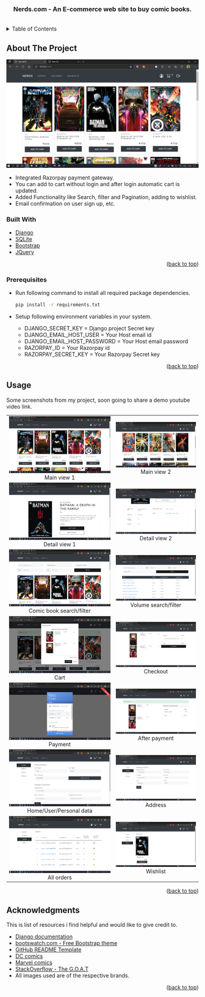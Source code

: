 <!-- Nerds.com - An E-commerce web site to buy commics. -->


<!-- PROJECT LOGO -->
<div align="center">
<div id="top"></div>
<h3 align="center">Nerds.com - An E-commerce web site to buy comic books.</h3>
</div>
<br />


<!-- TABLE OF CONTENTS -->
<details>
  <summary>Table of Contents</summary>
  <ol>
    <li>
      <a href="#about-the-project">About The Project</a></li>
    <li>
      <a href="#built-with">Built With</a>
    </li>
    <li>
      <a href="#prerequisites">Prerequisites</a>
    </li>
    <li><a href="#usage">Usage</a></li>
    <li><a href="#acknowledgments">Acknowledgments</a></li>
    <!-- <li><a href="#license">License</a></li> -->
  </ol>
</details>


## About The Project
<div id="about-the-project">

![](screenshots/screenshot1.png)

* Integrated Razorpay payment gateway.
* You can add to cart without login and after login automatic cart is updated.
* Added Functionality like Search, filter and Pagination, adding to wishlist.
* Email confirmation on user sign up, etc.

</div>

<!-- ABOUT THE PROJECT -->
<div id="built-with">

### Built With

* [Django](https://www.djangoproject.com/)
* [SQLite](https://www.sqlite.org/index.html)
* [Bootstrap](https://getbootstrap.com)
* [JQuery](https://jquery.com)

<p align="right">(<a href="#top">back to top</a>)</p>

</div> 



<!-- GETTING STARTED -->
<div id="prerequisites">

### Prerequisites

<!-- * Python >= 3.5 is preferd. -->

* Run following command to install all required package dependencies.

  ```sh
  pip install -r requirements.txt
  ```

* Setup following environment variables in your system.

  * DJANGO_SECRET_KEY = Django project Secret key
  * DJANGO_EMAIL_HOST_USER = Your Host email id
  * DJANGO_EMAIL_HOST_PASSWORD = Your Host email password
  * RAZORPAY_ID = Your Razorpay id
  * RAZORPAY_SECRET_KEY = Your Razorpay Secret key

<p align="right">(<a href="#top">back to top</a>)</p>

</div>



<!-- USAGE EXAMPLES -->
<div id="usage">

## Usage

Some screenshots from my project, soon going to share a demo youtube video link.

| | |
|:-------------------------:|:-------------------------:|
| ![](screenshots/screenshot1.png) Main view 1 | ![](screenshots/screenshot2.png) Main view 2 |
| ![](screenshots/screenshot3.png) Detail view 1 | ![](screenshots/screenshot4.png) Detail view 2 |
| ![](screenshots/screenshot5.png) Comic book search/filter | ![](screenshots/screenshot6.png) Volume search/filter|
| ![](screenshots/screenshot7.png) Cart | ![](screenshots/screenshot8.png) Checkout |
| ![](screenshots/screenshot9.png) Payment | ![](screenshots/screenshot10.png) After payment|
| ![](screenshots/screenshot11.png) Home/User/Personal data | ![](screenshots/screenshot12.png) Address |
| ![](screenshots/screenshot13.png) All orders | ![](screenshots/screenshot14.png) Wishlist |

<p align="right">(<a href="#top">back to top</a>)</p>

</div>



<!-- ACKNOWLEDGMENTS -->
<div id="acknowledgments">

## Acknowledgments

This is list of resources i find helpful and would like to give credit to.

* [ Django documentation ](https://docs.djangoproject.com/en/3.2/)
* [ bootswatch.com - Free Bootstrap theme ](https://bootswatch.com/)
* [ GitHub README Template ](https://github.com/othneildrew/Best-README-Template)
* [ DC comics ](https://www.dccomics.com/comics)
* [ Marvel comics ](https://www.marvel.com/comics)
* [ StackOverflow - The G.O.A.T](https://stackoverflow.com/)
* All images used are of the respective brands.
<p align="right">(<a href="#top">back to top</a>)</p>

</div>



<!-- LICENSE -->
<!-- <div id="license">

## License

Distributed under the MIT License. See `LICENSE.txt` for more information.

<p align="right">(<a href="#top">back to top</a>)</p>

</div> -->
